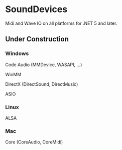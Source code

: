 # SoundDevices

Midi and Wave IO on all platforms for .NET 5 and later.

## Under Construction

### Windows

Code Audio (MMDevice, WASAPI, ...)

WinMM

DirectX (DirectSound, DirectMusic)

ASIO

### Linux

ALSA

### Mac

Core (CoreAudio, CoreMidi)



